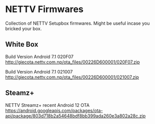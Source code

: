 # NETTV Firmwares

Collection of NETTV Setupbox firmwares. Might be useful incase you bricked your box.

## White Box
Build Version Android 7.1 020F07
http://giecota.nettv.com.np/ota_files/00226D600001/020F07.zip

Build Version Android 7.1 021007
http://giecota.nettv.com.np/ota_files/00226D600001/021007.zip


## Steamz+
NETTV Streamz+ recent Android 12 OTA
https://android.googleapis.com/packages/ota-api/package/803d718b2a54648bdf8bb399ada260e3a802a28c.zip